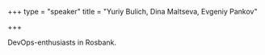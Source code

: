 +++
type = "speaker"
title = "Yuriy Bulich, Dina Maltseva, Evgeniy Pankov"

+++

DevOps-enthusiasts in Rosbank.
